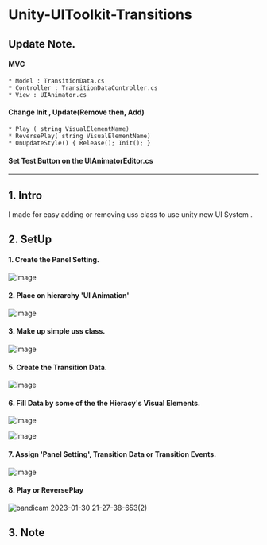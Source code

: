 # Unity-UIToolkit-Transitions

## Update Note.
  #### MVC
    * Model : TransitionData.cs
    * Controller : TransitionDataController.cs
    * View : UIAnimator.cs
  #### Change Init , Update(Remove then, Add)
    * Play ( string VisualElementName) 
    * ReversePlay( string VisualElementName) 
    * OnUpdateStyle() { Release(); Init(); }

  #### Set Test Button on the UIAnimatorEditor.cs
---
## 1. Intro

I made for easy adding or removing uss class to use unity new UI System .

## 2. SetUp

#### 1. Create the Panel Setting.

![image](https://user-images.githubusercontent.com/123732566/215467563-6780aa2d-6a74-447c-8663-919d4064f999.png)

#### 2. Place on hierarchy 'UI Animation'

![image](https://user-images.githubusercontent.com/123732566/215467799-eff2e2c9-361a-4616-b8d1-d14adae061a5.png)

#### 3. Make up simple uss class.

![image](https://user-images.githubusercontent.com/123732566/215468139-36ea6c7d-b1e5-4703-9546-135bc9582370.png)

#### 5. Create the Transition Data.

![image](https://user-images.githubusercontent.com/123732566/215468252-8258e99a-c697-4c34-a46c-a2aaad10c8e9.png)

#### 6. Fill Data by some of the the Hieracy's Visual Elements.

![image](https://user-images.githubusercontent.com/123732566/215468651-52a5a742-ebb1-498e-9ca6-32bec0afb707.png)

![image](https://user-images.githubusercontent.com/123732566/215468864-202d208f-473e-4bd6-968f-e6b7fbc78aed.png)

#### 7. Assign 'Panel Setting', Transition Data or Transition Events.

![image](https://user-images.githubusercontent.com/123732566/219416243-fb3504fd-4ce0-44b1-a9da-81da40442809.png)

#### 8. Play or ReversePlay

![bandicam 2023-01-30 21-27-38-653(2)](https://user-images.githubusercontent.com/123732566/215484163-4906312f-b3ad-45cc-8b8d-afcd22db8977.gif)

## 3. Note

####
